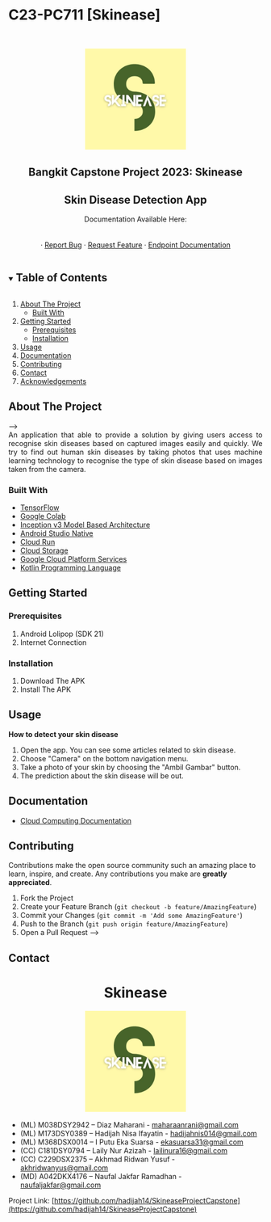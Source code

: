 # C23-PC711 [Skinease]
<!--
*** Thanks for checking out the Best-README-Template. If you have a suggestion
*** that would make this better, please fork the repo and create a pull request
*** or simply open an issue with the tag "enhancement".
*** Thanks again! Now go create something AMAZING! :D
***
***
***
*** To avoid retyping too much info. Search and replace for the following:
*** github_username, repo_name, twitter_handle, email, project_title, project_description
-->

<!-- PROJECT SHIELDS -->
<!--
*** I'm using markdown "reference style" links for readability.
*** Reference links are enclosed in brackets [ ] instead of parentheses ( ).
*** See the bottom of this document for the declaration of the reference variables
*** for contributors-URL, forks-URL, etc. This is an optional, concise syntax you may use.
*** https://www.markdownguide.org/basic-syntax/#reference-style-links
-->
<!-- [![Contributors][contributors-shield]][contributors-url]
[![Forks][forks-shield]][forks-url]
[![Stargazers][stars-shield]][stars-url]
[![Issues][issues-shield]][issues-url]
[![MIT License][license-shield]][license-url]
[![LinkedIn][linkedin-shield]][linkedin-url] -->

<!-- PROJECT LOGO -->
<br />
<p align="center">
  <a href="https://github.com/hadijah14/SkineaseProjectCapstone">
    <img src="Logo/Skinease.jpg" alt="Logo" width="200" height="200">
  </a>

  <h2 align="center">Bangkit Capstone Project 2023: Skinease</h2>
  <h2 align="center">Skin Disease Detection App</h2>

  <p align="center">
    Documentation Available Here:
    <br />
    <!-- <a href=""><strong>Explore the docs »</strong></a> -->
    <br />
    <br />
    <!-- <a href="https://drive.google.com/">View Demo</a> -->
    ·
    <a href="https://github.com/hadijah14/SkineaseProjectCapstone/issues">
      Report Bug</a>
    ·
    <a href="https://github.com/hadijah14/SkineaseProjectCapstone/issues">Request Feature</a>
    ·
    <a href="https://documenter.getpostman.com/view/26443533/2s93sf2qmy">Endpoint Documentation</a>
  </p>
</p>



<!-- TABLE OF CONTENTS -->
<details open="open">
  <summary><h2 style="display: inline-block">Table of Contents</h2></summary>
  <ol>
    <li>
      <a href="#about-the-project">About The Project</a>
      <ul>
        <li><a href="#built-with">Built With</a></li>
      </ul>
    </li>
    <li>
      <a href="#getting-started">Getting Started</a>
      <ul>
        <li><a href="#prerequisites">Prerequisites</a></li>
        <li><a href="#installation">Installation</a></li>
      </ul>
    </li>
    <li><a href="#usage">Usage</a></li>
    <li><a href="#documentation">Documentation</a></li>
    <li><a href="#contributing">Contributing</a></li>
    <li><a href="#contact">Contact</a></li>
    <li><a href="#acknowledgements">Acknowledgements</a></li>
  </ol>
</details>



<!-- ABOUT THE PROJECT -->
## About The Project
<!-- <p align="center">
  <pre>
   <strong>     Splash Screen          </strong>      <strong>  Location/Maps Feature     </strong>      <strong>      Report Result</strong></pre>
<!-- 
<img src="https://user-images.githubusercontent.com/69615570/119268911-3a1e3b80-bc1f-11eb-98f6-96eab9172264.jpg" alt="Logo" width="270" height="576.5">&nbsp; &nbsp;<img src="https://user-images.githubusercontent.com/69615570/119268906-37bbe180-bc1f-11eb-8a67-a94e9bef21aa.jpg" alt="Logo" width="270" height="576.5">&nbsp; &nbsp;<img src="https://user-images.githubusercontent.com/69615570/119268914-3b4f6880-bc1f-11eb-8fd5-13f35a9ff090.jpg" alt="Logo" width="270" height="576.5"> --> -->



<div style="text-align: justify"> An application that able to provide a solution by giving users access to recognise skin diseases based on captured images easily and quickly. We try to find out human skin diseases by taking photos that uses machine learning technology to recognise the type of skin disease based on images taken from the camera.
</div>

### Built With

* [TensorFlow](https://www.tensorflow.org/)
* [Google Colab](https://research.google.com/colaboratory/)
* [Inception v3 Model Based Architecture](https://keras.io/api/applications/inceptionv3/)
* [Android Studio Native](https://developer.android.com/studio)
* [Cloud Run](https://cloud.google.com/run/docs)
* [Cloud Storage](https://cloud.google.com/storage)
* [Google Cloud Platform Services](https://cloud.google.com/gcp)
* [Kotlin Programming Language](https://kotlinlang.org/)

## Getting Started
### Prerequisites

1. Android Lolipop (SDK 21)
2. Internet Connection

### Installation

1. Download The APK
2. Install The APK

<!-- USAGE -->
## Usage
<B>How to detect your skin disease</B>
1. Open the app. You can see some articles related to skin disease.
2. Choose "Camera" on the bottom navigation menu.
3. Take a photo of your skin by choosing the "Ambil Gambar" button.
4. The prediction about the skin disease will be out.

<!-- DOCUMENTATION -->
## Documentation
* <a href="https://github.com/hadijah14/SkineaseProjectCapstone/blob/CC/skineasebackend/README.md">Cloud Computing Documentation</a>

<!-- CONTRIBUTING -->
## Contributing

Contributions make the open source community such an amazing place to learn, inspire, and create. Any contributions you make are **greatly appreciated**.

1. Fork the Project
2. Create your Feature Branch (`git checkout -b feature/AmazingFeature`)
3. Commit your Changes (`git commit -m 'Add some AmazingFeature'`)
4. Push to the Branch (`git push origin feature/AmazingFeature`)
5. Open a Pull Request -->

<!-- CONTACT -->
## Contact
<h1 align="center">Skinease</h1>
<p align="center">
  <a href="https://github.com/hadijah14/SkineaseProjectCapstone">
    <img src="Logo/Skinease.jpg" alt="Logo" width="200" height="200">
  </a>

* (ML) M038DSY2942 – Diaz Maharani - [maharaanrani@gmail.com](https://mail.google.com/mail/u/0/#inbox?compose=new)
* (ML) M173DSY0389 – Hadijah Nisa Ifayatin - [hadijahnis014@gmail.com](https://mail.google.com/mail/u/0/#inbox?compose=new)
* (ML) M368DSX0014 – I Putu Eka Suarsa - [ekasuarsa31@gmail.com](https://mail.google.com/mail/u/0/#inbox?compose=new)
* (CC) C181DSY0794 – Laily Nur Azizah - [lailinura16@gmail.com](https://mail.google.com/mail/u/0/#inbox?compose=new)
* (CC) C229DSX2375 – Akhmad Ridwan Yusuf - [akhridwanyus@gmail.com](https://mail.google.com/mail/u/0/#inbox?compose=new)
* (MD) A042DKX4176 – Naufal Jakfar Ramadhan - [naufaljakfar@gmail.com](https://mail.google.com/mail/u/0/#inbox?compose=new)

Project Link: [https://github.com/hadijah14/SkineaseProjectCapstone](https://github.com/hadijah14/SkineaseProjectCapstone)
